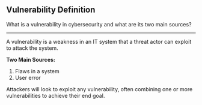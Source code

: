 ## Vulnerability Definition

What is a vulnerability in cybersecurity and what are its two main sources?

---

A vulnerability is a weakness in an IT system that a threat actor can exploit to attack the system.

**Two Main Sources:**
1. Flaws in a system
2. User error

Attackers will look to exploit any vulnerability, often combining one or more vulnerabilities to achieve their end goal.

